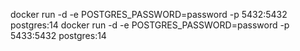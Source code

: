 docker run -d -e POSTGRES_PASSWORD=password -p 5432:5432 postgres:14
docker run -d -e POSTGRES_PASSWORD=password -p 5433:5432 postgres:14
